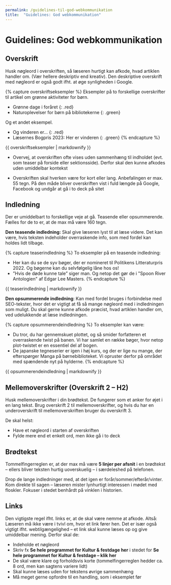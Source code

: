 ```yaml
---
permalink: /guidelines-til-god-webkommunikation
title:  "Guidelines: God webkommunikation"
---
```

# Guidelines: God webkommunikation #
## Overskrift ##

Husk nøgleord i overskriften, så læseren hurtigt kan afkode, hvad artiklen handler om. (Vær hellere deskriptiv end kreativ). Den deskriptive overskrift med nøgleord er også godt ifht. at øge synligheden i Google.

{% capture overskriftseksempler %}
Eksempler på to forskellige overskrifter til artikel om grønne aktiviteter for børn.

- Grønne dage i foråret
{: .red}
- Naturoplevelser for børn på bibliotekerne
{: .green}
  
Og et andet eksempel.

- Og vinderen er…
{: .red}
- Læsernes Bogpris 2023: Her er vinderen
{: .green}
{% endcapture %}
<div class="notice">{{ overskriftseksempler | markdownify }}</div>

- Overvej, at overskriften ofte vises uden sammenhæng til indholdet (evt. som teaser på forside eller sektionsside). Derfor skal den kunne afkodes uden umiddelbar kontekst

- Overskriften skal hverken være for kort eller lang. Anbefalingen er max. 55 tegn. På den måde bliver overskriften vist i fuld længde på Google, Facebook og undgår at gå i to deck på sitet

## Indledning ##
Der er umiddelbart to forskellige veje at gå. Teasende eller opsummerende. Fælles for de to er, at de max må være 160 tegn.

**Den teasende indledning:** Skal give læseren lyst til at læse videre. Det kan være, hvis teksten indeholder overraskende info, som med fordel kan holdes lidt tilbage.

{% capture teaserindledning %}
To eksempler på en teasende indledning:

- Her kan du se de syv bøger, der er nomineret til Politikens Litteraturpris 2022. Og bøgerne kan du selvfølgelig låne hos os!
- ”Hvis de døde kunne tale” siger man. Og netop det gør de i "Spoon River Antologien" af Edgar Lee Masters.
{% endcapture %}
<div class="notice">{{ teaserindledning | markdownify }}</div>

**Den opsummerende indledning**: Kan med fordel bruges i forbindelse med SEO-tekster, hvor det er vigtigt at få så mange nøgleord med i indledningen som muligt. Du skal gerne kunne afkode præcist, hvad artiklen handler om, ved udelukkende at læse indledningen.

{% capture opsummerendeindledning %}
To eksempler kan være:
 
- Du tror, du har gennemskuet plottet, og så smider forfatteren et overraskende twist på banen. Vi har samlet en række bøger, hvor netop plot-twistet er en essentiel del af bogen.
- De japanske tegneserier er igen i høj kurs, og der er lige nu mange, der efterspørger Manga på børnebiblioteket. Vi opruster derfor på området med spændende nyt på hylderne.
{% endcapture %}
<div class="notice">{{ opsummerendeindledning | markdownify }}</div>

## Mellemoverskrifter (Overskrift 2 – H2) ##
Husk mellemoverskrifter i din brødtekst. De fungerer som et anker for øjet i en lang tekst. Brug overskrift 2 til mellemoverskrifter, og hvis du har en underoverskrift til mellemoverskriften bruger du overskrift 3.

De skal helst:
- Have et nøgleord i starten af overskriften
- Fylde mere end et enkelt ord, men ikke gå i to deck

## Brødtekst ##
Tommelfingerreglen er, at der max må være **5 linjer per afsnit** i en brødtekst – ellers bliver teksten hurtig uoverskuelig – i særdeleshed på telefonen.

Drop de lange indledninger med, at det igen er forår/sommer/efterår/vinter. Kom direkte til sagen – læseren mister lynhurtigt interessen i mødet med floskler. Fokuser i stedet benhårdt på vinklen i historien.

## Links ##
Den vigtigste regel ifht. links er, at de skal være nemme at afkode. Altså: Læseren må ikke være i tvivl om, hvor et link fører hen. Det er især også vigtigt ifht.  webtilgængelighed – et link skal kunne læses op og give umiddelbar mening.
Derfor skal de:
- Indeholde et nøgleord
- Skriv fx **Se hele programmet for Kultur & festdage her** i stedet for **Se hele programmet for Kultur & festdage – klik her**
- De skal være klare og forholdsvis korte (tommelfingerreglen hedder ca. 8 ord, men kan sagtens variere lidt)
- Skal kunne læses uden for tekstens øvrige sammenhæng
- Må meget gerne opfordre til en handling, som i eksemplet før



